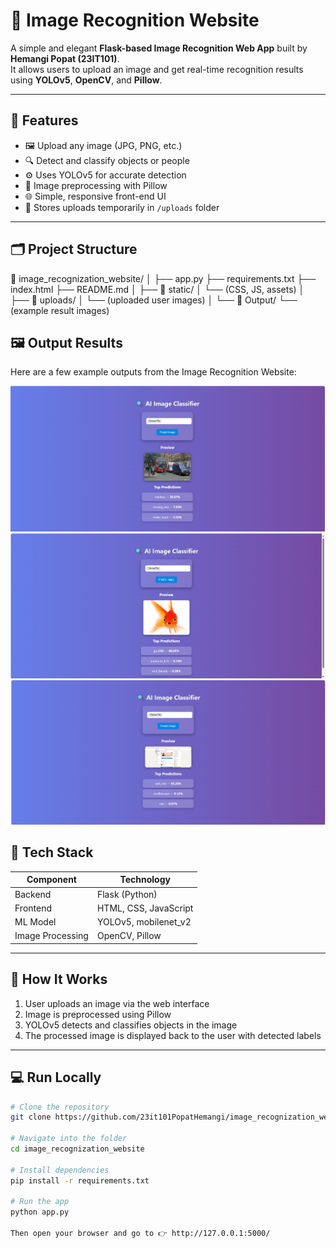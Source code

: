 # 🧠 Image Recognition Website  

A simple and elegant **Flask-based Image Recognition Web App** built by **Hemangi Popat (23IT101)**.  
It allows users to upload an image and get real-time recognition results using **YOLOv5**, **OpenCV**, and **Pillow**.

---

## 🚀 Features
- 🖼️ Upload any image (JPG, PNG, etc.)
- 🔍 Detect and classify objects or people
- ⚙️ Uses YOLOv5 for accurate detection
- 🎨 Image preprocessing with Pillow
- 🌐 Simple, responsive front-end UI
- 💾 Stores uploads temporarily in `/uploads` folder

---

## 🗂️ Project Structure

📁 image_recognization_website/
│
├── app.py
├── requirements.txt
├── index.html
├── README.md
│
├── 📁 static/
│   └── (CSS, JS, assets)
│
├── 📁 uploads/
│   └── (uploaded user images)
│
└── 📁 Output/
    └── (example result images)


## 🖼️ Output Results

Here are a few example outputs from the Image Recognition Website:

![Result 1](https://raw.githubusercontent.com/23it101PopatHemangi/image_recognization_website/main/Output/Screenshot%202025-10-19%20134418.png)
![Result 2](https://raw.githubusercontent.com/23it101PopatHemangi/image_recognization_website/main/Output/Screenshot%202025-10-19%20134534.png)
![Result 3](https://raw.githubusercontent.com/23it101PopatHemangi/image_recognization_website/main/Output/Screenshot%202025-10-19%20134723.png)

## 🧩 Tech Stack  

| Component | Technology |
|------------|-------------|
| Backend | Flask (Python) |
| Frontend | HTML, CSS, JavaScript |
| ML Model | YOLOv5, mobilenet_v2 |
| Image Processing | OpenCV, Pillow |


---

## 🧠 How It Works  

1. User uploads an image via the web interface  
2. Image is preprocessed using Pillow  
3. YOLOv5 detects and classifies objects in the image  
4. The processed image is displayed back to the user with detected labels  

---

## 💻 Run Locally  

```bash
# Clone the repository
git clone https://github.com/23it101PopatHemangi/image_recognization_website.git

# Navigate into the folder
cd image_recognization_website

# Install dependencies
pip install -r requirements.txt

# Run the app
python app.py

Then open your browser and go to 👉 http://127.0.0.1:5000/



